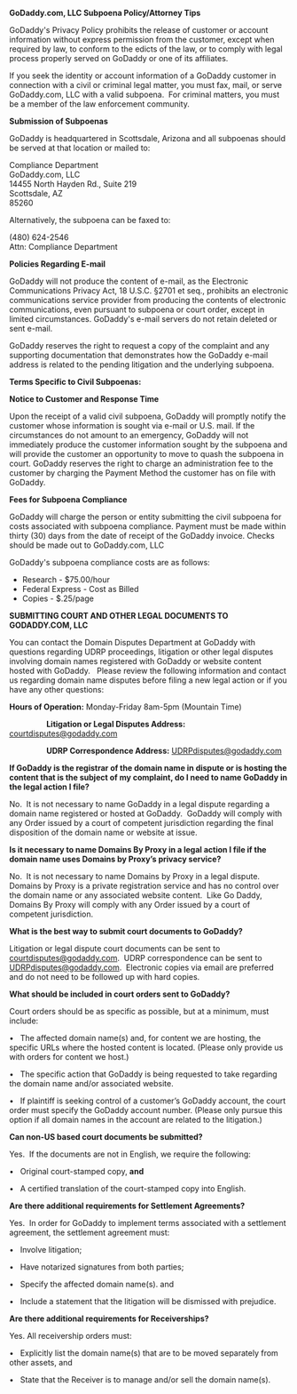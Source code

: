 **GoDaddy.com, LLC Subpoena Policy/Attorney Tips**

GoDaddy's Privacy Policy prohibits the release of customer or account information without express permission from the customer, except when required by law, to conform to the edicts of the law, or to comply with legal process properly served on GoDaddy or one of its affiliates.

If you seek the identity or account information of a GoDaddy customer in connection with a civil or criminal legal matter, you must fax, mail, or serve GoDaddy.com, LLC with a valid subpoena.  For criminal matters, you must be a member of the law enforcement community.

**Submission of Subpoenas**

GoDaddy is headquartered in Scottsdale, Arizona and all subpoenas should be served at that location or mailed to:

Compliance Department  
GoDaddy.com, LLC  
14455 North Hayden Rd., Suite 219  
Scottsdale, AZ  
85260

Alternatively, the subpoena can be faxed to:

(480) 624-2546  
Attn: Compliance Department

**Policies Regarding E-mail**

GoDaddy will not produce the content of e-mail, as the Electronic Communications Privacy Act, 18 U.S.C. §2701 et seq., prohibits an electronic communications service provider from producing the contents of electronic communications, even pursuant to subpoena or court order, except in limited circumstances. GoDaddy's e-mail servers do not retain deleted or sent e-mail.

GoDaddy reserves the right to request a copy of the complaint and any supporting documentation that demonstrates how the GoDaddy e-mail address is related to the pending litigation and the underlying subpoena.

**Terms Specific to Civil Subpoenas:**

**Notice to Customer and Response Time**

Upon the receipt of a valid civil subpoena, GoDaddy will promptly notify the customer whose information is sought via e-mail or U.S. mail. If the circumstances do not amount to an emergency, GoDaddy will not immediately produce the customer information sought by the subpoena and will provide the customer an opportunity to move to quash the subpoena in court. GoDaddy reserves the right to charge an administration fee to the customer by charging the Payment Method the customer has on file with GoDaddy.

**Fees for Subpoena Compliance**

GoDaddy will charge the person or entity submitting the civil subpoena for costs associated with subpoena compliance. Payment must be made within thirty (30) days from the date of receipt of the GoDaddy invoice. Checks should be made out to GoDaddy.com, LLC

GoDaddy's subpoena compliance costs are as follows:

*   Research - $75.00/hour
*   Federal Express - Cost as Billed
*   Copies - $.25/page

**SUBMITTING COURT AND OTHER LEGAL DOCUMENTS TO GODADDY.COM, LLC**

You can contact the Domain Disputes Department at GoDaddy with questions regarding UDRP proceedings, litigation or other legal disputes involving domain names registered with GoDaddy or website content hosted with GoDaddy.   Please review the following information and contact us regarding domain name disputes before filing a new legal action or if you have any other questions:

 **Hours of Operation:** Monday-Friday 8am-5pm (Mountain Time)

                 **Litigation or Legal Disputes Address:** courtdisputes@godaddy.com

                 **UDRP Correspondence Address:** UDRPdisputes@godaddy.com

**If GoDaddy is the registrar of the domain name in dispute or is hosting the content that is the subject of my complaint, do I need to name GoDaddy in the legal action I file?**

No.  It is not necessary to name GoDaddy in a legal dispute regarding a domain name registered or hosted at GoDaddy.  GoDaddy will comply with any Order issued by a court of competent jurisdiction regarding the final disposition of the domain name or website at issue. 

**Is it necessary to name Domains By Proxy in a legal action I file if the domain name uses Domains by Proxy’s privacy service?**

No.  It is not necessary to name Domains by Proxy in a legal dispute.  Domains by Proxy is a private registration service and has no control over the domain name or any associated website content.  Like Go Daddy, Domains By Proxy will comply with any Order issued by a court of competent jurisdiction.

**What is the best way to submit court documents to GoDaddy?**

Litigation or legal dispute court documents can be sent to courtdisputes@godaddy.com.  UDRP correspondence can be sent to UDRPdisputes@godaddy.com.  Electronic copies via email are preferred and do not need to be followed up with hard copies.

**What should be included in court orders sent to GoDaddy?**

Court orders should be as specific as possible, but at a minimum, must include:

•   The affected domain name(s) and, for content we are hosting, the specific URLs where the hosted content is located. (Please only provide us with orders for content we host.)

•   The specific action that GoDaddy is being requested to take regarding the domain name and/or associated website.

•   If plaintiff is seeking control of a customer’s GoDaddy account, the court order must specify the GoDaddy account number. (Please only pursue this option if all domain names in the account are related to the litigation.)

**Can non-US based court documents be submitted?**

Yes.  If the documents are not in English, we require the following:

•   Original court-stamped copy, **and**

•   A certified translation of the court-stamped copy into English.

**Are there additional requirements for Settlement Agreements?**

Yes.  In order for GoDaddy to implement terms associated with a settlement agreement, the settlement agreement must:

•   Involve litigation;

•   Have notarized signatures from both parties;

•   Specify the affected domain name(s). and

•   Include a statement that the litigation will be dismissed with prejudice.

**Are there additional requirements for Receiverships?**

Yes. All receivership orders must:

•   Explicitly list the domain name(s) that are to be moved separately from other assets, and

•   State that the Receiver is to manage and/or sell the domain name(s).